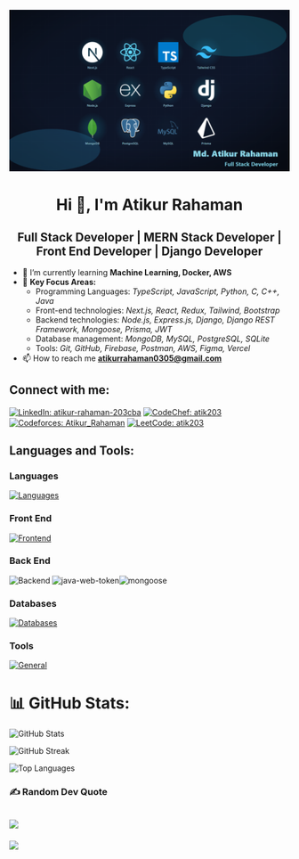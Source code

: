 ![Atikur Rahaman — Full Stack Developer banner](images/github_banner.png)

<h1 align="center">Hi 👋, I'm Atikur Rahaman</h1>
<h2 align="center">Full Stack Developer | MERN Stack Developer | Front End Developer | Django Developer </h2>

- 🌱 I’m currently learning **Machine Learning, Docker, AWS**
- 🔭 **Key Focus Areas:**
  - Programming Languages: _TypeScript, JavaScript, Python, C, C++, Java_
  - Front-end technologies: _Next.js, React, Redux, Tailwind, Bootstrap_
  - Backend technologies: _Node.js, Express.js, Django, Django REST Framework, Mongoose, Prisma, JWT_
  - Database management: _MongoDB, MySQL, PostgreSQL, SQLite_
  - Tools: _Git, GitHub, Firebase, Postman, AWS, Figma, Vercel_
- 📫 How to reach me **[atikurrahaman0305@gmail.com](mailto:atikurrahaman0305@gmail.com)**

<h2 align="left">Connect with me:</h2>
<p align="left">
<a href="https://www.linkedin.com/in/atikur-rahaman-203cba/" target="blank"><img align="center" src="https://raw.githubusercontent.com/rahuldkjain/github-profile-readme-generator/master/src/images/icons/Social/linked-in-alt.svg" alt="LinkedIn: atikur-rahaman-203cba" height="30" width="40" /></a>
<a href="https://www.codechef.com/users/atik203" target="blank"><img align="center" src="https://cdn.codechef.com/images/cc-logo.svg" alt="CodeChef: atik203" height="30" width="40" /></a>
<a href="https://codeforces.com/profile/Atikur_Rahaman" target="blank"><img align="center" src="https://raw.githubusercontent.com/rahuldkjain/github-profile-readme-generator/master/src/images/icons/Social/codeforces.svg" alt="Codeforces: Atikur_Rahaman" height="30" width="40" /></a>
<a href="https://www.leetcode.com/atik203" target="blank"><img align="center" src="https://raw.githubusercontent.com/rahuldkjain/github-profile-readme-generator/master/src/images/icons/Social/leet-code.svg" alt="LeetCode: atik203" height="30" width="40" /></a>
</p>

<h2 align="left">Languages and Tools:</h2>
<p align="left">  
<h3 align="left">Languages</h3>

[![Languages](https://skillicons.dev/icons?i=ts,js,py,c,cpp,java)](https://skillicons.dev)

<!-- Frontend -->
<h3 align="left">Front End</h3>

[![Frontend](https://skillicons.dev/icons?i=nextjs,react,redux,tailwind,bootstrap,html,css)](https://skillicons.dev)

<!-- Backend -->
<h3 align="left">Back End</h3>

![Backend](https://skills.syvixor.com/api/icons?i=nodejs,expressjs,django,djangorestframework,prisma)
<img width="48" height="48" src="https://img.icons8.com/color/48/000000/java-web-token.png" alt="java-web-token"/><img width="48" height="48" src="https://img.icons8.com/color/48/mongoose.png" alt="mongoose"/>

<!-- Databases -->
<h3 align="left">Databases</h3>

[![Databases](https://skillicons.dev/icons?i=mongodb,mysql,postgres,sqlite)](https://skillicons.dev)

<!-- General -->
<h3 align="left">Tools</h3>

[![General](https://skillicons.dev/icons?i=aws,postman,git,figma,firebase,vscode,vite,vercel,npm,yarn)](https://skillicons.dev)

</p>

# 📊 GitHub Stats:

![GitHub Stats](https://github-readme-stats-rho-one-58.vercel.app/api?username=atik203&theme=radical&hide_border=false&count_private=true&hide=contribs&show_icons=true&include_all_commits=true)<br/>

![GitHub Streak](https://github-readme-streak-stats-card.vercel.app?user=Atik203&theme=radical)<br/>

![Top Languages](https://github-readme-stats-rho-one-58.vercel.app/api/top-langs/?username=atik203&theme=radical&layout=compact&langs_count=8&size_weight=0.2&count_weight=0.8)

### ✍️ Random Dev Quote

## ![](https://quotes-github-readme.vercel.app/api?type=horizontal&theme=radical)

[![](https://visitor-badge.laobi.icu/badge?page_id=atik203.visitor-badge)](https://visitor-badge.laobi.icu/badge?page_id=atik203.visitor-badge)
